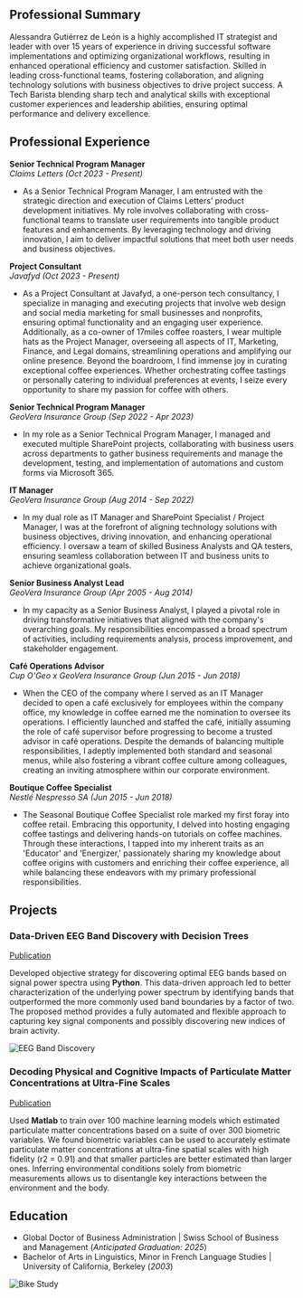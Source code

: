 ## Professional Summary
<p>Alessandra Gutiérrez de León is a highly accomplished IT strategist and leader with over 15 years of experience in driving successful software implementations and optimizing organizational workflows, resulting in enhanced operational efficiency and customer satisfaction. Skilled in leading cross-functional teams, fostering collaboration, and aligning technology solutions with business objectives to drive project success. A Tech Barista blending sharp tech and analytical skills with exceptional customer experiences and leadership abilities, ensuring optimal performance and delivery excellence.</p>


## Professional Experience
**Senior Technical Program Manager**
<br>_Claims Letters (Oct 2023 - Present)_</br>
- As a Senior Technical Program Manager, I am entrusted with the strategic direction and execution of Claims Letters’ product development initiatives.
My role involves collaborating with cross-functional teams to translate user requirements into tangible product features and enhancements. By leveraging technology and driving innovation, I aim to deliver impactful solutions that meet both user needs and business objectives.


**Project Consultant**
<br>_Javafyd (Oct 2023 - Present)_</br>
- As a Project Consultant at Javafyd, a one-person tech consultancy, I specialize in managing and executing projects that involve web design and social media marketing for small businesses and nonprofits, ensuring optimal functionality and an engaging user experience. Additionally, as a co-owner of 17miles coffee roasters, I wear multiple hats as the Project Manager, overseeing all aspects of IT, Marketing, Finance, and Legal domains, streamlining operations and amplifying our online presence. Beyond the boardroom, I find immense joy in curating exceptional coffee experiences. Whether orchestrating coffee tastings or personally catering to individual preferences at events, I seize every opportunity to share my passion for coffee with others.


**Senior Technical Program Manager**
<br>_GeoVera Insurance Group (Sep 2022 - Apr 2023)_
- In my role as a Senior Technical Program Manager, I managed and executed multiple SharePoint projects, collaborating with business users across departments to gather business requirements and manage the development, testing, and implementation of automations and custom forms via Microsoft 365.


**IT Manager**
<br>_GeoVera Insurance Group (Aug 2014 - Sep 2022)_
- In my dual role as IT Manager and SharePoint Specialist / Project Manager, I was at the forefront of aligning technology solutions with business objectives, driving innovation, and enhancing operational efficiency. I oversaw a team of skilled Business Analysts and QA testers, ensuring seamless collaboration between IT and business units to achieve organizational goals.


**Senior Business Analyst Lead**
<br>_GeoVera Insurance Group (Apr 2005 - Aug 2014)_
- In my capacity as a Senior Business Analyst, I played a pivotal role in driving transformative initiatives that aligned with the company's overarching goals. My responsibilities encompassed a broad spectrum of activities, including requirements analysis, process improvement, and stakeholder engagement.


**Café Operations Advisor**
<br>_Cup O'Geo x GeoVera Insurance Group (Jun 2015 - Jun 2018)_
- When the CEO of the company where I served as an IT Manager decided to open a café exclusively for employees within the company office, my knowledge in coffee earned me the nomination to oversee its operations. I efficiently launched and staffed the café, initially assuming the role of café supervisor before progressing to become a trusted advisor in café operations. Despite the demands of balancing multiple responsibilities, I adeptly implemented both standard and seasonal menus, while also fostering a vibrant coffee culture among colleagues, creating an inviting atmosphere within our corporate environment.


**Boutique Coffee Specialist**
<br>_Nestlé Nespresso SA (Jun 2015 - Jun 2018)_
- The Seasonal Boutique Coffee Specialist role marked my first foray into coffee retail. Embracing this opportunity, I delved into hosting engaging coffee tastings and delivering hands-on tutorials on coffee machines. Through these interactions, I tapped into my inherent traits as an 'Educator' and 'Energizer,' passionately sharing my knowledge about coffee origins with customers and enriching their coffee experience, all while balancing these endeavors with my primary professional responsibilities.


## Projects
### Data-Driven EEG Band Discovery with Decision Trees
[Publication](https://www.mdpi.com/1424-8220/22/8/3048)

Developed objective strategy for discovering optimal EEG bands based on signal power spectra using **Python**. This data-driven approach led to better characterization of the underlying power spectrum by identifying bands that outperformed the more commonly used band boundaries by a factor of two. The proposed method provides a fully automated and flexible approach to capturing key signal components and possibly discovering new indices of brain activity.

![EEG Band Discovery](/assets/img/eeg_band_discovery.jpeg)

### Decoding Physical and Cognitive Impacts of Particulate Matter Concentrations at Ultra-Fine Scales
[Publication](https://www.mdpi.com/1424-8220/22/11/4240)

Used **Matlab** to train over 100 machine learning models which estimated particulate matter concentrations based on a suite of over 300 biometric variables. We found biometric variables can be used to accurately estimate particulate matter concentrations at ultra-fine spatial scales with high fidelity (r2 = 0.91) and that smaller particles are better estimated than larger ones. Inferring environmental conditions solely from biometric measurements allows us to disentangle key interactions between the environment and the body.


## Education
- Global Doctor of Business Administration | Swiss School of Business and Management (_Anticipated Graduation: 2025_)								       		
- Bachelor of Arts in Linguistics, Minor in French Language Studies | University of California, Berkeley (_2003_)

![Bike Study](/assets/img/bike_study.jpeg)
